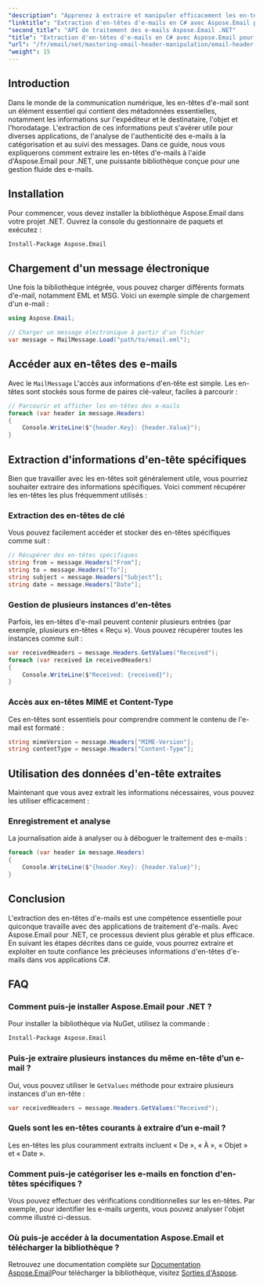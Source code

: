 ```yaml
---
"description": "Apprenez à extraire et manipuler efficacement les en-têtes d'e-mails dans vos applications C# grâce à la puissante bibliothèque Aspose.Email pour .NET. Ce guide complet fournit des instructions étape par étape pour accéder aux informations clés des en-têtes."
"linktitle": "Extraction d'en-têtes d'e-mails en C# avec Aspose.Email pour .NET"
"second_title": "API de traitement des e-mails Aspose.Email .NET"
"title": "Extraction d'en-têtes d'e-mails en C# avec Aspose.Email pour .NET"
"url": "/fr/email/net/mastering-email-header-manipulation/email-header-extraction/"
"weight": 15
---
```


## Introduction

Dans le monde de la communication numérique, les en-têtes d'e-mail sont un élément essentiel qui contient des métadonnées essentielles, notamment les informations sur l'expéditeur et le destinataire, l'objet et l'horodatage. L'extraction de ces informations peut s'avérer utile pour diverses applications, de l'analyse de l'authenticité des e-mails à la catégorisation et au suivi des messages. Dans ce guide, nous vous expliquerons comment extraire les en-têtes d'e-mails à l'aide d'Aspose.Email pour .NET, une puissante bibliothèque conçue pour une gestion fluide des e-mails.

## Installation

Pour commencer, vous devez installer la bibliothèque Aspose.Email dans votre projet .NET. Ouvrez la console du gestionnaire de paquets et exécutez :

```bash
Install-Package Aspose.Email
```

## Chargement d'un message électronique

Une fois la bibliothèque intégrée, vous pouvez charger différents formats d'e-mail, notamment EML et MSG. Voici un exemple simple de chargement d'un e-mail :

```csharp
using Aspose.Email;

// Charger un message électronique à partir d'un fichier
var message = MailMessage.Load("path/to/email.eml");
```

## Accéder aux en-têtes des e-mails

Avec le `MailMessage` L'accès aux informations d'en-tête est simple. Les en-têtes sont stockés sous forme de paires clé-valeur, faciles à parcourir :

```csharp
// Parcourir et afficher les en-têtes des e-mails
foreach (var header in message.Headers)
{
    Console.WriteLine($"{header.Key}: {header.Value}");
}
```

## Extraction d'informations d'en-tête spécifiques

Bien que travailler avec les en-têtes soit généralement utile, vous pourriez souhaiter extraire des informations spécifiques. Voici comment récupérer les en-têtes les plus fréquemment utilisés :

### Extraction des en-têtes de clé

Vous pouvez facilement accéder et stocker des en-têtes spécifiques comme suit :

```csharp
// Récupérer des en-têtes spécifiques
string from = message.Headers["From"];
string to = message.Headers["To"];
string subject = message.Headers["Subject"];
string date = message.Headers["Date"];
```

### Gestion de plusieurs instances d'en-têtes

Parfois, les en-têtes d'e-mail peuvent contenir plusieurs entrées (par exemple, plusieurs en-têtes « Reçu »). Vous pouvez récupérer toutes les instances comme suit :

```csharp
var receivedHeaders = message.Headers.GetValues("Received");
foreach (var received in receivedHeaders)
{
    Console.WriteLine($"Received: {received}");
}
```

### Accès aux en-têtes MIME et Content-Type

Ces en-têtes sont essentiels pour comprendre comment le contenu de l'e-mail est formaté :

```csharp
string mimeVersion = message.Headers["MIME-Version"];
string contentType = message.Headers["Content-Type"];
```

## Utilisation des données d'en-tête extraites

Maintenant que vous avez extrait les informations nécessaires, vous pouvez les utiliser efficacement :

### Enregistrement et analyse

La journalisation aide à analyser ou à déboguer le traitement des e-mails :

```csharp
foreach (var header in message.Headers)
{
    Console.WriteLine($"{header.Key}: {header.Value}");
}
```

## Conclusion

L'extraction des en-têtes d'e-mails est une compétence essentielle pour quiconque travaille avec des applications de traitement d'e-mails. Avec Aspose.Email pour .NET, ce processus devient plus gérable et plus efficace. En suivant les étapes décrites dans ce guide, vous pourrez extraire et exploiter en toute confiance les précieuses informations d'en-têtes d'e-mails dans vos applications C#.

## FAQ

### Comment puis-je installer Aspose.Email pour .NET ?

Pour installer la bibliothèque via NuGet, utilisez la commande :
```bash
Install-Package Aspose.Email
```

### Puis-je extraire plusieurs instances du même en-tête d’un e-mail ?

Oui, vous pouvez utiliser le `GetValues` méthode pour extraire plusieurs instances d'un en-tête :
```csharp
var receivedHeaders = message.Headers.GetValues("Received");
```

### Quels sont les en-têtes courants à extraire d’un e-mail ?

Les en-têtes les plus couramment extraits incluent « De », « À », « Objet » et « Date ».

### Comment puis-je catégoriser les e-mails en fonction d'en-têtes spécifiques ?

Vous pouvez effectuer des vérifications conditionnelles sur les en-têtes. Par exemple, pour identifier les e-mails urgents, vous pouvez analyser l'objet comme illustré ci-dessus.

### Où puis-je accéder à la documentation Aspose.Email et télécharger la bibliothèque ?

Retrouvez une documentation complète sur [Documentation Aspose.Email](https://reference.aspose.com/email/net/)Pour télécharger la bibliothèque, visitez [Sorties d'Aspose](https://releases.aspose.com/email/net/).